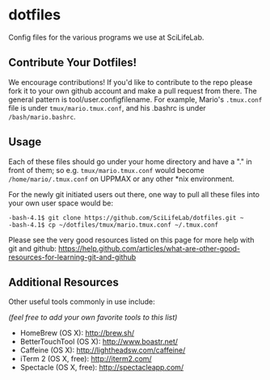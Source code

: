 dotfiles
========

Config files for the various programs we use at SciLifeLab.


Contribute Your Dotfiles!
-------------------------

We encourage contributions! If you'd like to contribute to the repo please fork it to your own github account and make a pull request from there. The general pattern is tool/user.configfilename. For example, Mario's `.tmux.conf` file is under `tmux/mario.tmux.conf`, and his .bashrc is under `/bash/mario.bashrc`.

Usage
-----

Each of these files should go under your home directory and have a "." in front of them; so e.g. `tmux/mario.tmux.conf` would become `/home/mario/.tmux.conf` on UPPMAX or any other *nix environment.

For the newly git initiated users out there, one way to pull all these files into your own user space would be:

```
-bash-4.1$ git clone https://github.com/SciLifeLab/dotfiles.git ~
-bash-4.1$ cp ~/dotfiles/tmux/mario.tmux.conf ~/.tmux.conf
```

Please see the very good resources listed on this page for more help with git and github: https://help.github.com/articles/what-are-other-good-resources-for-learning-git-and-github


Additional Resources
--------------------

Other useful tools commonly in use include:

_(feel free to add your own favorite tools to this list)_

  - HomeBrew (OS X): http://brew.sh/
  - BetterTouchTool (OS X): http://www.boastr.net/
  - Caffeine (OS X): http://lightheadsw.com/caffeine/
  - iTerm 2 (OS X, free): http://iterm2.com/
  - Spectacle (OS X, free): http://spectacleapp.com/
